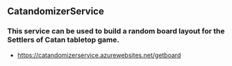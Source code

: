 ## CatandomizerService

### This service can be used to build a random board layout for the Settlers of Catan tabletop game.

- https://catandomizerservice.azurewebsites.net/getboard
